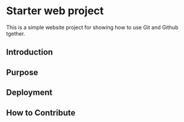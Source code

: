 # Starter web project

This is a simple website project for showing how to use Git and Github tgether.

## Introduction

## Purpose

## Deployment

## How to Contribute